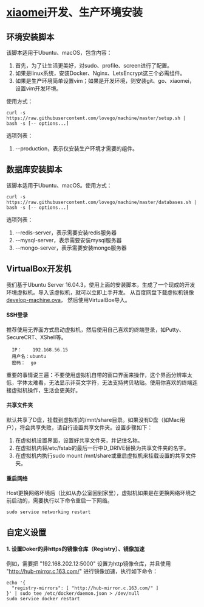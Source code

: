 # <a href="http://github.com/lovego/xiaomei">xiaomei</a>开发、生产环境安装



## 环境安装脚本
该脚本适用于Ubuntu、macOS，包含内容：
1. 首先，为了让生活更美好，对sudo、profile、screen进行了配置。
2. 如果是linux系统，安装Docker、Nginx、LetsEncrypt这三个必需组件。
3. 如果是生产环境简单设置vim；如果是开发环境，则安装git、go、xiaomei，设置vim开发环境。

使用方式：
```
curl -s https://raw.githubusercontent.com/lovego/machine/master/setup.sh | bash -s [-- options...]
```
选项列表：
1. --production，表示仅安装生产环境才需要的组件。



## 数据库安装脚本
该脚本适用于Ubuntu、macOS。使用方式：
```
curl -s https://raw.githubusercontent.com/lovego/machine/master/databases.sh | bash -s [-- options...]
```
选项列表：
1. --redis-server，表示需要安装redis服务器
2. --mysql-server，表示需要安装mysql服务器
3. --mongo-server，表示需要安装mongo服务器



## VirtualBox开发机
我们基于Ubuntu Server 16.04.3，使用上面的安装脚本，生成了一个现成的开发环境虚拟机。导入该虚拟机，就可以立即上手开发。
从百度网盘下载虚拟机镜像 <a target="_blank" href="https://pan.baidu.com/s/1nv9mEFZ">develop-machine.ova</a>， 然后使用VirtualBox导入。

#### SSH登录
推荐使用无界面方式启动虚拟机，然后使用自己喜欢的终端登录，如Putty、SecureCRT、XShell等。
```
  IP：    192.168.56.15
  用户名：ubuntu
  密码：  go
```
重要的事情说三遍：不要使用虚拟机自带的窗口界面来操作，这个界面分辨率太低，字体太难看，无法显示非英文字符，无法支持拷贝粘贴。使用你喜欢的终端连接虚拟机操作，生活会更美好。

#### 共享文件夹

默认共享了D盘，挂载到虚拟机的/mnt/share目录。如果没有D盘（如Mac用户），将会共享失败，请自行设置共享文件夹。设置步骤如下：
1. 在虚拟机设置界面，设置好共享文件夹，并记住名称。
2. 在虚拟机内将/etc/fstab的最后一行中D_DRIVE替换为共享文件夹的名字。
3. 在虚拟机内执行sudo mount /mnt/share或重启虚拟机来挂载设置的共享文件夹。

#### 重启网络
Host更换网络环境后（比如从办公室回到家里），虚拟机如果是在更换网络环境之前启动的，需要执行以下命令重启一下网络。
```
sudo service networking restart
```



## 自定义设置

#### 1. 设置Doker的非https的镜像仓库（Registry）、镜像加速
例如，需要把 "192.168.202.12:5000" 设置为http镜像仓库，并且使用 "http://hub-mirror.c.163.com/" 进行镜像加速，执行如下命令：
```
echo '{
  "registry-mirrors": [ "http://hub-mirror.c.163.com/" ]
}' | sudo tee /etc/docker/daemon.json > /dev/null
sudo service docker restart
```

